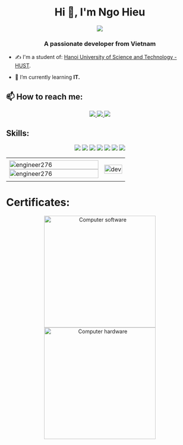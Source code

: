 <h1 align="center">Hi 👋, I'm Ngo Hieu </h1>
<p align="center"><img src="https://img.icons8.com/color/48/000000/vietnam-circular.png"/></p>
<h3 align="center">A passionate developer from Vietnam </h3>

- ✍ I'm a student of: [Hanoi University of Science and Technology - HUST](https://www.hust.edu.vn/).

- 🌱 I’m currently learning **IT.**


## 📫 How to reach me:

<p align="center">
  <a href="https://www.facebook.com/ngo.trunghieu.5811" alt="Facebook">
    <img src="https://img.icons8.com/fluent/48/000000/facebook-new.png" target="_blank" />
  </a> 
  <a href="https://github.com/engineer276" alt="Github">
    <img src="https://img.icons8.com/fluent/48/000000/github.png"/>
  </a> 
  <a href="mailto:ngohieu.adv@gmail.com" alt="Email">
    <img src="https://img.icons8.com/fluent/48/000000/mailing.png"/>
  </a>
</p>

## Skills:
<p align="center">
  <img src="https://img.icons8.com/color/48/000000/microsoft-sql-server.png"/>
  <img src="https://img.icons8.com/color/48/000000/mysql-logo.png"/>
  <img src="https://img.icons8.com/color/48/000000/git.png"/>
  <img src="https://img.icons8.com/color/48/000000/github-2.png"/>
  <img src="https://img.icons8.com/color/48/000000/visual-studio-code-2019.png"/>
  <img src="https://img.icons8.com/nolan/64/java-eclipse.png"/>
  <img src="https://img.icons8.com/dusk/64/000000/navicat.png"/>
</p>

<table style="width:100%;">
  <tr>
    <td>
      <img src="https://github-readme-stats.vercel.app/api/top-langs/?username=engineer276&bg_color=FFFFFF00&text_color=179fa3&layout=compact&hide=CSS&langs_count=10&custom_title=Top%20ngôn%20ngữ%20được%20dùng" alt="engineer276" width="100%"/>
      <img src="https://github-readme-stats.vercel.app/api?username=engineer276&bg_color=FFFFFF00&text_color=179fa3&show_icons=true&count_private=true&include_all_commits=true&custom_title=Hoạt%20động%20trên%20Github" alt="engineer276" width="100%"/>
    </td>
    <td>
      <p align="center"> 
        <img src="https://cdn.dribbble.com/users/1059583/screenshots/4171367/coding-freak.gif" alt="dev" width="100%"/>
      </p>
    </td>
  </tr>
</table>

# Certificates:

<p align="center">
  <a href="https://codelearn.io/certification/mzbiy2y0">
    <img alt="Computer software" title="Computer software" src="" width="300px" />
  </a>
  <a href="https://codelearn.io/certification/zwzmmwm2">
    <img alt="Computer hardware" title="Computer hardware" src="" width="300px" />
  </a>
</p>
